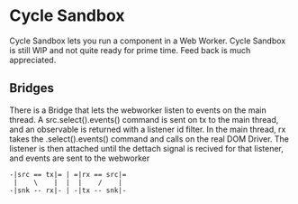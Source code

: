 # Cycle Sandbox

Cycle Sandbox lets you run a component in a Web Worker.
Cycle Sandbox is still WIP and not quite ready for prime time.
Feed back is much appreciated.

## Bridges
There is a Bridge that lets the webworker listen to events on the main thread.
A src.select().events() command is sent on tx to the main thread, and an observable is returned with a listener id filter. In the main thread, rx takes the .select().events() command and calls on the real DOM Driver. The listener is then attached until the dettach signal is recived for that listener, and events are sent to the webworker

````
-|src == tx|= | =|rx == src|=
 |    \    |  |  |    /    |
-|snk -- rx|- | -|tx -- snk|-
````